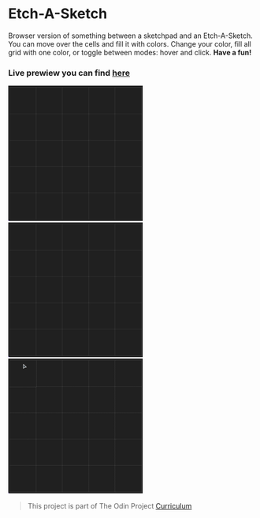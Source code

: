 # Etch-A-Sketch
 Browser version of something between a sketchpad and an Etch-A-Sketch.
 You can move over the cells and fill it with colors.
 Change your color, fill all grid with one color, or toggle between modes: hover and click. **Have a fun!**
 
 ### Live prewiew you can find [here](https://digidr0.github.io/Etch-A-Sketch/)
 <div>
 <img src="/img/grid.gif" width="273" height="274"/>
 <img src="/img/grid-2.gif" width="273" height="273" />
 <img src="/img/grid-3.gif" width="273" height="273" />
 <div>

 
 > This project is part of The Odin Project [Curriculum](https://www.theodinproject.com/paths/foundations/courses/foundations)
